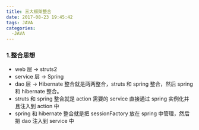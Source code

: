 ```yaml
---
title: 三大框架整合
date: 2017-08-23 19:45:42
tags: JAVA
categories:
  -JAVA
---
```

### 1.整合思想
* web 层 -> struts2
* service 层 -> Spring
* dao 层 -> Hibernate
  整合就是两两整合，struts 和 spring 整合，然后 spring 和 hibernate 整合。  
* struts 和 spring 整合就是 action 需要的 service 直接通过 spring 实例化并且注入到 action 中
* spring 和 hibernate 整合就是把 sessionFactory 放在 spring 中管理，然后把 dao 注入到 service 中
  <!--more-->

